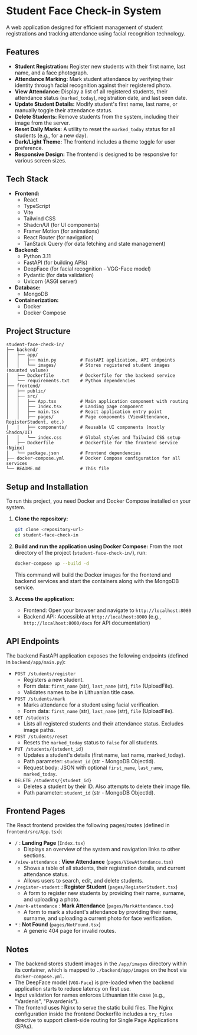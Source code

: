 # Student Face Check-in System

A web application designed for efficient management of student registrations and tracking attendance using facial recognition technology.

## Features

-   **Student Registration:** Register new students with their first name, last name, and a face photograph.
-   **Attendance Marking:** Mark student attendance by verifying their identity through facial recognition against their registered photo.
-   **View Attendance:** Display a list of all registered students, their attendance status (`marked_today`), registration date, and last seen date.
-   **Update Student Details:** Modify student's first name, last name, or manually toggle their attendance status.
-   **Delete Students:** Remove students from the system, including their image from the server.
-   **Reset Daily Marks:** A utility to reset the `marked_today` status for all students (e.g., for a new day).
-   **Dark/Light Theme:** The frontend includes a theme toggle for user preference.
-   **Responsive Design:** The frontend is designed to be responsive for various screen sizes.

## Tech Stack

-   **Frontend:**
    -   React
    -   TypeScript
    -   Vite
    -   Tailwind CSS
    -   Shadcn/UI (for UI components)
    -   Framer Motion (for animations)
    -   React Router (for navigation)
    -   TanStack Query (for data fetching and state management)
-   **Backend:**
    -   Python 3.11
    -   FastAPI (for building APIs)
    -   DeepFace (for facial recognition - VGG-Face model)
    -   Pydantic (for data validation)
    -   Uvicorn (ASGI server)
-   **Database:**
    -   MongoDB
-   **Containerization:**
    -   Docker
    -   Docker Compose

## Project Structure

```
student-face-check-in/
├── backend/
│   ├── app/
│   │   ├── main.py         # FastAPI application, API endpoints
│   │   └── images/         # Stores registered student images (mounted volume)
│   ├── Dockerfile          # Dockerfile for the backend service
│   └── requirements.txt    # Python dependencies
├── frontend/
│   ├── public/
│   ├── src/
│   │   ├── App.tsx         # Main application component with routing
│   │   ├── Index.tsx       # Landing page component
│   │   ├── main.tsx        # React application entry point
│   │   ├── pages/          # Page components (ViewAttendance, RegisterStudent, etc.)
│   │   ├── components/     # Reusable UI components (mostly Shadcn/UI)
│   │   └── index.css       # Global styles and Tailwind CSS setup
│   ├── Dockerfile          # Dockerfile for the frontend service (Nginx)
│   └── package.json        # Frontend dependencies
├── docker-compose.yml      # Docker Compose configuration for all services
└── README.md               # This file
```

## Setup and Installation

To run this project, you need Docker and Docker Compose installed on your system.

1.  **Clone the repository:**
    ```bash
    git clone <repository-url>
    cd student-face-check-in
    ```

2.  **Build and run the application using Docker Compose:**
    From the root directory of the project (`student-face-check-in/`), run:
    ```bash
    docker-compose up --build -d
    ```
    This command will build the Docker images for the frontend and backend services and start the containers along with the MongoDB service.

3.  **Access the application:**
    -   Frontend: Open your browser and navigate to `http://localhost:8080`
    -   Backend API: Accessible at `http://localhost:8000` (e.g., `http://localhost:8000/docs` for API documentation)

## API Endpoints

The backend FastAPI application exposes the following endpoints (defined in `backend/app/main.py`):

-   `POST /students/register`
    -   Registers a new student.
    -   Form data: `first_name` (str), `last_name` (str), `file` (UploadFile).
    -   Validates names to be in Lithuanian title case.
-   `POST /students/mark`
    -   Marks attendance for a student using facial verification.
    -   Form data: `first_name` (str), `last_name` (str), `file` (UploadFile).
-   `GET /students`
    -   Lists all registered students and their attendance status. Excludes image paths.
-   `POST /students/reset`
    -   Resets the `marked_today` status to `false` for all students.
-   `PUT /students/{student_id}`
    -   Updates a student's details (first name, last name, marked_today).
    -   Path parameter: `student_id` (str - MongoDB ObjectId).
    -   Request body: JSON with optional `first_name`, `last_name`, `marked_today`.
-   `DELETE /students/{student_id}`
    -   Deletes a student by their ID. Also attempts to delete their image file.
    -   Path parameter: `student_id` (str - MongoDB ObjectId).

## Frontend Pages

The React frontend provides the following pages/routes (defined in `frontend/src/App.tsx`):

-   `/` : **Landing Page** (`Index.tsx`)
    -   Displays an overview of the system and navigation links to other sections.
-   `/view-attendance` : **View Attendance** (`pages/ViewAttendance.tsx`)
    -   Shows a table of all students, their registration details, and current attendance status.
    -   Allows users to search, edit, and delete students.
-   `/register-student` : **Register Student** (`pages/RegisterStudent.tsx`)
    -   A form to register new students by providing their name, surname, and uploading a photo.
-   `/mark-attendance` : **Mark Attendance** (`pages/MarkAttendance.tsx`)
    -   A form to mark a student's attendance by providing their name, surname, and uploading a current photo for face verification.
-   `*` : **Not Found** (`pages/NotFound.tsx`)
    -   A generic 404 page for invalid routes.

## Notes

-   The backend stores student images in the `/app/images` directory within its container, which is mapped to `./backend/app/images` on the host via `docker-compose.yml`.
-   The DeepFace model (`VGG-Face`) is pre-loaded when the backend application starts to reduce latency on first use.
-   Input validation for names enforces Lithuanian title case (e.g., "Vardenis", "Pavardenis").
-   The frontend uses Nginx to serve the static build files. The Nginx configuration inside the frontend Dockerfile includes a `try_files` directive to support client-side routing for Single Page Applications (SPAs). 
